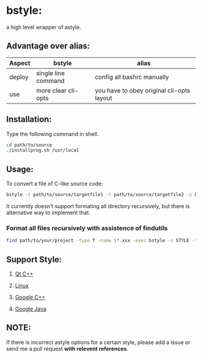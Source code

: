 # bstyle:
a high level wrapper of astyle.

## Advantage over alias:
|Aspect|bstyle|alias|
|---|---|---|
|deploy|single line command|config all bashrc manually|
|use|more clear cli-opts|you have to obey original cli-opts layout|


## Installation:

Type the following command in shell.

```bash
cd path/to/source
./installprog.sh /usr/local
```

## Usage:

To convert a file of C-like source code:

```bash
bstyle -t path/to/source/targetfile1 -t path/to/source/targetfile2 -s FavoriteStyle
```

It currently doesn't support formating all directory recursively, but there is alternative way to implement that.

### Format all files recursively with assistence of findutils

```bash
find path/to/your/project -type f -name \*.xxx -exec bstyle -s STYLE -t {} \;
```

## Support Style:
 
1. [Qt C++](https://wiki.qt.io/Qt_Coding_Style)


2. [Linux](https://www.kernel.org/doc/html/v4.10/_sources/process/coding-style.txt)


3. [Google C++](https://google.github.io/styleguide/cppguide.html)


4. [Google Java](https://google.github.io/styleguide/javaguide.html)


## NOTE:

If there is incorrect astyle options for a certain style, please add a issue or send me a pull request **with relevent references**.

